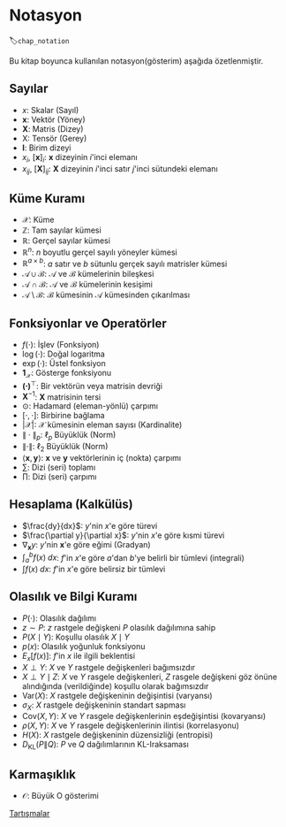 # Notasyon
:label:`chap_notation`

Bu kitap boyunca kullanılan notasyon(gösterim) aşağıda özetlenmiştir.


## Sayılar


* $x$: Skalar (Sayıl)
* $\mathbf{x}$: Vektör (Yöney)
* $\mathbf{X}$: Matris (Dizey)
* $\mathsf{X}$: Tensör (Gerey)
* $\mathbf{I}$: Birim dizeyi
* $x_i$, $[\mathbf{x}]_i$: $\mathbf{x}$ dizeyinin $i$'inci elemanı
* $x_{ij}$, $[\mathbf{X}]_{ij}$: $\mathbf{X}$ dizeyinin $i$'inci satır $j$'inci sütundeki elemanı




## Küme Kuramı


* $\mathcal{X}$: Küme
* $\mathbb{Z}$: Tam sayılar kümesi
* $\mathbb{R}$: Gerçel sayılar kümesi
* $\mathbb{R}^n$: $n$ boyutlu gerçel sayılı yöneyler kümesi
* $\mathbb{R}^{a\times b}$: $a$ satır ve $b$ sütunlu gerçek sayılı matrisler kümesi
* $\mathcal{A}\cup\mathcal{B}$: $\mathcal{A}$ ve $\mathcal{B}$ kümelerinin bileşkesi
* $\mathcal{A}\cap\mathcal{B}$: $\mathcal{A}$ ve $\mathcal{B}$ kümelerinin kesişimi
* $\mathcal{A}\setminus\mathcal{B}$: $\mathcal{B}$ kümesinin $\mathcal{A}$ kümesinden çıkarılması


## Fonksiyonlar ve Operatörler


* $f(\cdot)$: İşlev (Fonksiyon)
* $\log(\cdot)$: Doğal logaritma
* $\exp(\cdot)$: Üstel fonksiyon
* $\mathbf{1}_\mathcal{X}$: Gösterge fonksiyonu
* $\mathbf{(\cdot)}^\top$: Bir vektörün veya matrisin devriği
* $\mathbf{X}^{-1}$: $\mathbf{X}$ matrisinin tersi
* $\odot$: Hadamard (eleman-yönlü) çarpımı
* $[\cdot, \cdot]$: Birbirine bağlama
* $\lvert \mathcal{X} \rvert$: $\mathcal{X}$ kümesinin eleman sayısı (Kardinalite)
* $\|\cdot\|_p$: $\ell_p$ Büyüklük (Norm)
* $\|\cdot\|$: $\ell_2$ Büyüklük (Norm)
* $\langle \mathbf{x}, \mathbf{y} \rangle$: $\mathbf{x}$ ve $\mathbf{y}$ vektörlerinin iç (nokta) çarpımı
* $\sum$: Dizi (seri) toplamı
* $\prod$: Dizi (seri) çarpımı


## Hesaplama (Kalkülüs)

* $\frac{dy}{dx}$: $y$'nin $x$'e göre türevi
* $\frac{\partial y}{\partial x}$: $y$'nin $x$'e göre kısmi türevi
* $\nabla_{\mathbf{x}} y$:   $y$'nin $\mathbf{x}$'e göre eğimi (Gradyan)
* $\int_a^b f(x) \;dx$: $f$'in $x$'e göre $a$'dan $b$'ye belirli bir tümlevi (integrali)
* $\int f(x) \;dx$:  $f$'in $x$'e göre belirsiz bir tümlevi

## Olasılık ve Bilgi Kuramı

* $P(\cdot)$: Olasılık dağılımı
* $z \sim P$: $z$ rastgele değişkeni $P$ olasılık dağılımına sahip
* $P(X \mid Y)$: Koşullu olasılık $X \mid Y$
* $p(x)$: Olasılık yoğunluk fonksiyonu
* ${E}_{x} [f(x)]$: $f$'in $x$ ile ilgili beklentisi
* $X \perp Y$: $X$ ve $Y$ rastgele değişkenleri bağımsızdır
* $X \perp Y \mid Z$: $X$ ve $Y$ rasgele değişkenleri, $Z$ rasgele değişkeni göz önüne alındığında (verildiğinde) koşullu olarak bağımsızdır
* $\mathrm{Var}(X)$: $X$ rastgele değişkeninin değişintisi (varyansı)
* $\sigma_X$: $X$ rastgele değişkeninin standart sapması
* $\mathrm{Cov}(X, Y)$: $X$ ve $Y$ rasgele değişkenlerinin eşdeğişintisi (kovaryansı)
* $\rho(X, Y)$: $X$ ve $Y$ rasgele değişkenlerinin ilintisi (korrelasyonu)
* $H(X)$: $X$ rastgele değişkeninin düzensizliği (entropisi)
* $D_{\mathrm{KL}}(P\|Q)$: $P$ ve $Q$ dağılımlarının KL-Iraksaması



## Karmaşıklık

* $\mathcal{O}$: Büyük O gösterimi


[Tartışmalar](https://discuss.d2l.ai/t/25)
